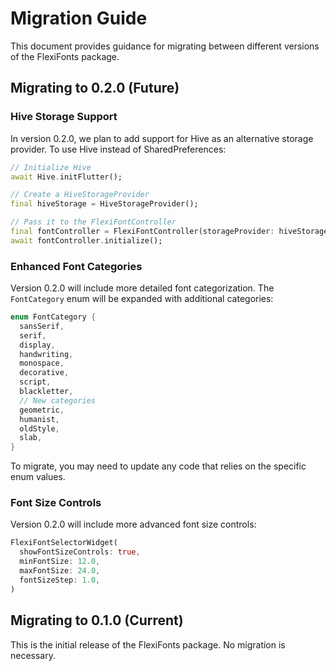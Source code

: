 # Migration Guide

This document provides guidance for migrating between different versions of the FlexiFonts package.

## Migrating to 0.2.0 (Future)

### Hive Storage Support

In version 0.2.0, we plan to add support for Hive as an alternative storage provider. To use Hive instead of SharedPreferences:

```dart
// Initialize Hive
await Hive.initFlutter();

// Create a HiveStorageProvider
final hiveStorage = HiveStorageProvider();

// Pass it to the FlexiFontController
final fontController = FlexiFontController(storageProvider: hiveStorage);
await fontController.initialize();
```

### Enhanced Font Categories

Version 0.2.0 will include more detailed font categorization. The `FontCategory` enum will be expanded with additional categories:

```dart
enum FontCategory {
  sansSerif,
  serif,
  display,
  handwriting,
  monospace,
  decorative,
  script,
  blackletter,
  // New categories
  geometric,
  humanist,
  oldStyle,
  slab,
}
```

To migrate, you may need to update any code that relies on the specific enum values.

### Font Size Controls

Version 0.2.0 will include more advanced font size controls:

```dart
FlexiFontSelectorWidget(
  showFontSizeControls: true,
  minFontSize: 12.0,
  maxFontSize: 24.0,
  fontSizeStep: 1.0,
)
```

## Migrating to 0.1.0 (Current)

This is the initial release of the FlexiFonts package. No migration is necessary.